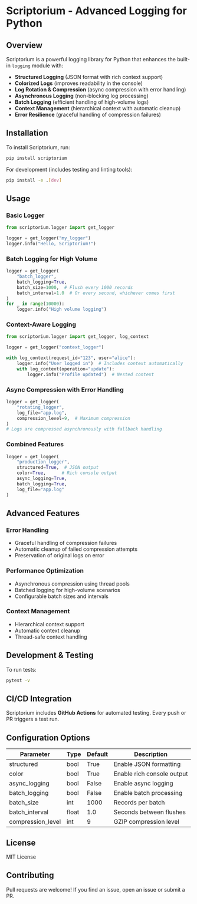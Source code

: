 # Scriptorium - Advanced Logging for Python

## Overview
Scriptorium is a powerful logging library for Python that enhances the built-in `logging` module with:

- **Structured Logging** (JSON format with rich context support)
- **Colorized Logs** (improves readability in the console)
- **Log Rotation & Compression** (async compression with error handling)
- **Asynchronous Logging** (non-blocking log processing)
- **Batch Logging** (efficient handling of high-volume logs)
- **Context Management** (hierarchical context with automatic cleanup)
- **Error Resilience** (graceful handling of compression failures)

## Installation
To install Scriptorium, run:
```sh
pip install scriptorium
```
For development (includes testing and linting tools):
```sh
pip install -e .[dev]
```

## Usage

### Basic Logger
```python
from scriptorium.logger import get_logger

logger = get_logger("my_logger")
logger.info("Hello, Scriptorium!")
```

### Batch Logging for High Volume
```python
logger = get_logger(
    "batch_logger",
    batch_logging=True,
    batch_size=1000,  # Flush every 1000 records
    batch_interval=1.0  # Or every second, whichever comes first
)
for _ in range(10000):
    logger.info("High volume logging")
```

### Context-Aware Logging
```python
from scriptorium.logger import get_logger, log_context

logger = get_logger("context_logger")

with log_context(request_id="123", user="alice"):
    logger.info("User logged in")  # Includes context automatically
    with log_context(operation="update"):
        logger.info("Profile updated")  # Nested context
```

### Async Compression with Error Handling
```python
logger = get_logger(
    "rotating_logger",
    log_file="app.log",
    compression_level=9,  # Maximum compression
)
# Logs are compressed asynchronously with fallback handling
```

### Combined Features
```python
logger = get_logger(
    "production_logger",
    structured=True,  # JSON output
    color=True,      # Rich console output
    async_logging=True,
    batch_logging=True,
    log_file="app.log"
)
```

## Advanced Features

### Error Handling
- Graceful handling of compression failures
- Automatic cleanup of failed compression attempts
- Preservation of original logs on error

### Performance Optimization
- Asynchronous compression using thread pools
- Batched logging for high-volume scenarios
- Configurable batch sizes and intervals

### Context Management
- Hierarchical context support
- Automatic context cleanup
- Thread-safe context handling

## Development & Testing
To run tests:
```sh
pytest -v
```

## CI/CD Integration
Scriptorium includes **GitHub Actions** for automated testing. Every push or PR triggers a test run.

## Configuration Options

| Parameter | Type | Default | Description |
|-----------|------|---------|-------------|
| structured | bool | True | Enable JSON formatting |
| color | bool | True | Enable rich console output |
| async_logging | bool | False | Enable async logging |
| batch_logging | bool | False | Enable batch processing |
| batch_size | int | 1000 | Records per batch |
| batch_interval | float | 1.0 | Seconds between flushes |
| compression_level | int | 9 | GZIP compression level |

## License
MIT License

## Contributing
Pull requests are welcome! If you find an issue, open an issue or submit a PR.
